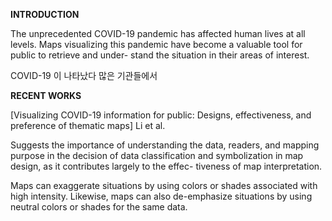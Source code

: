 **INTRODUCTION**

The unprecedented COVID-19 pandemic has affected human lives at all levels. Maps visualizing this pandemic have become a valuable tool for public to retrieve and under- stand the situation in their areas of interest.

COVID-19 이 나타났다
많은 기관들에서 


**RECENT WORKS**

[Visualizing COVID-19 information for public: Designs, effectiveness, and preference of thematic maps]
Li et al. 

Suggests the importance of understanding the data, readers, and mapping purpose in the decision of data classification and symbolization in map design, as it contributes largely to the effec- tiveness of map interpretation.

Maps can exaggerate situations by using colors or shades associated with high intensity. Likewise, maps can also de-emphasize situations by using neutral colors or shades for the same data.



